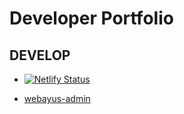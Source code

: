 # Developer Portfolio 

## DEVELOP

- [![Netlify Status](https://api.netlify.com/api/v1/badges/b94efcfe-17b7-4409-ab7b-d408b06e2657/deploy-status)](https://app.netlify.com/sites/webayus-admin/deploys)

- [webayus-admin](https://webayus-portfolio1.netlify.app/)
